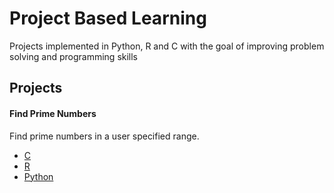# Project Based Learning
Projects implemented in Python, R and C with the goal of improving problem solving and programming skills

## Projects

#### Find Prime Numbers
Find prime numbers in a user specified range.
- [C](find_primes/find_primes.c)
- [R](find_primes/find_primes.r)
- [Python](find_primes/find_primes.py)
